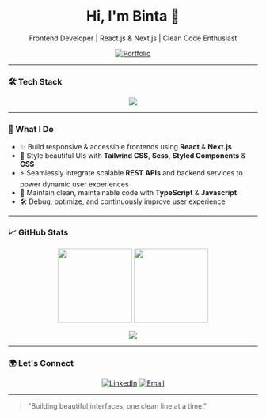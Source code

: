 
<h1 align="center">Hi, I'm Binta 👋</h1>
<p align="center">
  Frontend Developer | React.js & Next.js | Clean Code Enthusiast  
</p>

<p align="center">
  <a href="https://bintasani.vercel.app" target="_blank">
    <img alt="Portfolio" src="https://img.shields.io/badge/Visit%20My%20Portfolio-000000?style=for-the-badge&logo=vercel&logoColor=white" />
  </a>
</p>

---

### 🛠 Tech Stack

<div align="center">
  <img src="https://skillicons.dev/icons?i=js,ts,react,nextjs,tailwind,nodejs,git,github" />
</div>

---

### 💼 What I Do

- ✨ Build responsive & accessible frontends using **React** & **Next.js**
- 🎨 Style beautiful UIs with **Tailwind CSS**, **Scss**, **Styled Components** & **CSS**
- ⚡ Seamlessly integrate scalable **REST APIs** and backend services to power dynamic user experiences
- 🧠 Maintain clean, maintainable code with **TypeScript** & **Javascript**
- 🛠 Debug, optimize, and continuously improve user experience

---

### 📈 GitHub Stats

<p align="center">
  <img src="https://github-readme-stats.vercel.app/api?username=BintaSani&show_icons=true&theme=tokyonight&count_private=true" height="150" />
  <img src="https://github-readme-streak-stats.herokuapp.com/?user=BintaSani&theme=tokyonight" height="150"/>
</p>
<p align="center">
  <img src="https://github-readme-stats.vercel.app/api/top-langs/?username=BintaSani&layout=compact&theme=tokyonight" />
</p>

---

### 🌍 Let's Connect

<p align="center">
  <a href="https://linkedin.com/in/binta-sani-123015248/" target="_blank"><img alt="LinkedIn" src="https://img.shields.io/badge/LinkedIn-0A66C2?style=for-the-badge&logo=linkedin&logoColor=white" /></a>
  <a href="mailto:your.bintasani992@gmail.com"><img alt="Email" src="https://img.shields.io/badge/Email-Me-black?style=for-the-badge&logo=gmail&logoColor=white" /></a>
</p>

---

> "Building beautiful interfaces, one clean line at a time."
